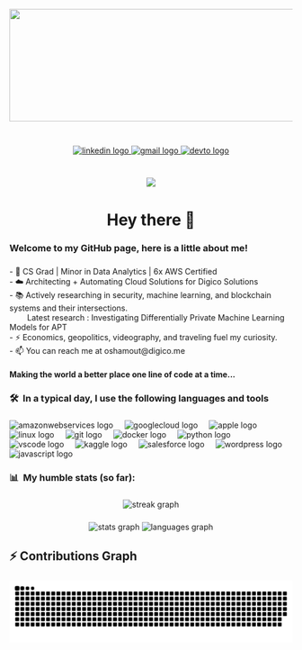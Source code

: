 <br clear="both">

<div align="center">
  <img width="800" height="200" src="https://user-images.githubusercontent.com/74038190/225813708-98b745f2-7d22-48cf-9150-083f1b00d6c9.gif"  />
</div>

###

<br clear="both">

<div align="center">
  <a href="http://linkedin.com/in/osama-shamout/" target="_blank">
    <img src="https://img.shields.io/static/v1?message=LinkedIn&logo=linkedin&label=&color=0077B5&logoColor=white&labelColor=&style=for-the-badge" height="25" alt="linkedin logo"  />
  </a>
  <a href="mailto:oshamout@digico.me" target="_blank">
    <img src="https://img.shields.io/static/v1?message=Gmail&logo=gmail&label=&color=D14836&logoColor=white&labelColor=&style=for-the-badge" height="25" alt="gmail logo"  />
  </a>
  <a href="https://dev.to/oshamout" target="_blank">
    <img src="https://img.shields.io/static/v1?message=dev.to&logo=dev.to&label=Give%20me%20a%20read%20@&color=0A0A0A&logoColor=white&labelColor=&style=for-the-badge" height="25" alt="devto logo"  />
  </a>
</div>

###

<br clear="both">

<div align="center">
  <img src="https://visitor-badge.laobi.icu/badge?page_id=OsamaShamout.OsamaShamout&left_text=Visitors"  />
</div>

###

<h1 align="center">Hey there 👋</h1>

###

<h3 align="left">Welcome to my GitHub page, here is a little about me!</h3>

###

<p align="left">- 🏫 CS Grad | Minor in Data Analytics | 6x AWS Certified<br>- ☁️ Architecting + Automating Cloud Solutions for Digico Solutions <br>- 📚  Actively researching in security, machine learning, and blockchain systems and their intersections. <br>&nbsp; &nbsp; &nbsp; &nbsp; Latest research  : Investigating Differentially Private Machine Learning Models for APT <br>- ⚡ Economics, geopolitics, videography, and traveling fuel my curiosity.<br>- 📫 You can reach me at oshamout@digico.me</p>

#### Making the world a better place one line of code at a time...


###

<h3 align="left">🛠&nbsp;&nbsp;In a typical day, I use the following languages and tools</h3>

###

<div align="left">
  <img src="https://cdn.jsdelivr.net/gh/devicons/devicon/icons/amazonwebservices/amazonwebservices-original-wordmark.svg" height="40" alt="amazonwebservices logo"  />
  <img width="12" />
  <img src="https://cdn.jsdelivr.net/gh/devicons/devicon/icons/googlecloud/googlecloud-original.svg" height="40" alt="googlecloud logo"  />
  <img width="12" />
  <img src="https://user-images.githubusercontent.com/74038190/212281780-0afd9616-8310-46e9-a898-c4f5269f1387.gif" width="40" height="40" alt="apple logo"  />
  <img width="12" />
  <img src="https://cdn.jsdelivr.net/gh/devicons/devicon/icons/linux/linux-original.svg" height="40" alt="linux logo"  />
  <img width="12" />
  <img src="https://user-images.githubusercontent.com/74038190/212281775-b468df30-4edc-4bf8-a4ee-f52e1aaddc86.gif" width="50"  height="40" alt="git logo"  />
  <img width="12" />
  <img src="https://cdn.jsdelivr.net/gh/devicons/devicon/icons/docker/docker-plain-wordmark.svg" height="40" alt="docker logo"  />
  <img width="12" />
  <img src="https://cdn.jsdelivr.net/gh/devicons/devicon/icons/python/python-original.svg"  height="40" alt="python logo"  />
  <img width="12" />
  <img src="https://user-images.githubusercontent.com/74038190/212257465-7ce8d493-cac5-494e-982a-5a9deb852c4b.gif" width="40" height="40" alt="vscode logo"  />
  <img width="12" />
  <img src="https://cdn.jsdelivr.net/gh/devicons/devicon/icons/kaggle/kaggle-original.svg" height="40" alt="kaggle logo"  />
  <img width="12" />
  <img src="https://cdn.jsdelivr.net/gh/devicons/devicon/icons/salesforce/salesforce-original.svg" height="40" alt="salesforce logo"  />
  <img width="12" />
  <img src="https://skillicons.dev/icons?i=wordpress" height="40" alt="wordpress logo"  />
  <img width="12" />
  <img src="https://user-images.githubusercontent.com/74038190/212257454-16e3712e-945a-4ca2-b238-408ad0bf87e6.gif" width="40" height="40" alt="javascript logo"  />
</div>

###

<h3 align="left">📊&nbsp;&nbsp;My humble stats (so far):</h3>

###

<div align="center">
  <img src="https://streak-stats.demolab.com?user=OsamaShamout&locale=en&mode=daily&theme=prussian&hide_border=false&border_radius=5&order=3" height="180" alt="streak graph"  />
</div>

###

<div align="center">
  <img src="https://github-readme-stats.vercel.app/api?username=OsamaShamout&hide_title=false&hide_rank=false&show_icons=true&include_all_commits=true&count_private=true&disable_animations=false&theme=prussian&locale=en&hide_border=false&order=1" height="150" alt="stats graph"  />
  <img src="https://github-readme-stats.vercel.app/api/top-langs?username=OsamaShamout&locale=en&hide_title=false&layout=compact&card_width=320&langs_count=5&theme=prussian&hide_border=false&order=2" height="150" alt="languages graph"  />
</div>

###

<h2 align="left">⚡ Contributions Graph</h2>

###

<img src="https://raw.githubusercontent.com/OsamaShamout/OsamaShamout/output/snake.svg" alt="Snake animation" />

###